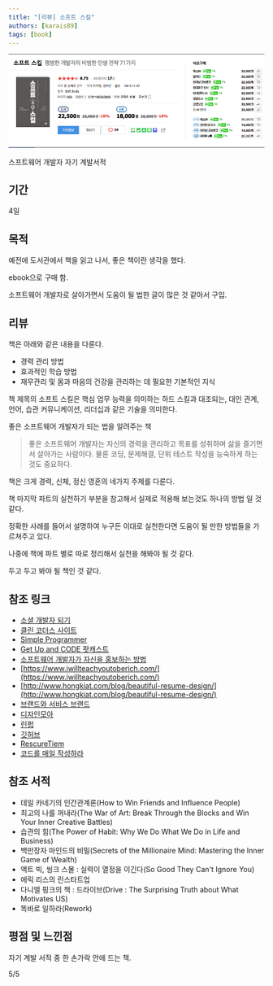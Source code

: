 ```yaml
---
title: "[리뷰] 소프트 스킬"
authors: [karais89]
tags: [book]
---
```


![book image](./6.png)

스프트웨어 개발자 자기 계발서적

## 기간

4일

## 목적

예전에 도서관에서 책을 읽고 나서, 좋은 책이란 생각을 했다.

ebook으로 구매 함.

소프트웨어 개발자로 살아가면서 도움이 될 법한 글이 많은 것 같아서 구입.

## 리뷰

책은 아래와 같은 내용을 다룬다.

- 경력 관리 방법
- 효과적인 학습 방법
- 재무관리 및 몸과 마음의 건강을 관리하는 데 필요한 기본적인 지식

책 제목의 소프트 스킬은 핵심 업무 능력을 의미하는 하드 스킬과 대조되는, 대인 관계, 언어, 습관 커뮤니케이션, 리더십과 같은 기술을 의미한다.

좋은 소프트웨어 개발자가 되는 법을 알려주는 책

> 좋은 소프트웨어 개발자는 자신의 경력을 관리하고 목표를 성취하며 삶을 즐기면서 살아가는 사람이다. 물론 코딩, 문제해결, 단위 테스트 작성을 능숙하게 하는 것도 중요하다.

책은 크게 경력, 신체, 정신 영혼의 네가지 주제를 다룬다.

책 마지막 파트의 실천하기 부분을 참고해서 실제로 적용해 보는것도 하나의 방법 일 것 같다.

정확한 사례를 들어서 설명하여 누구든 이대로 실천한다면 도움이 될 만한 방법들을 가르쳐주고 있다.

나중에 책에 파트 별로 따로 정리해서 실천을 해봐야 될 것 같다.

두고 두고 봐야 될 책인 것 같다.

## 참조 링크

- [소셜 개발자 되기](http://getinvolved.hanselman.com/)
- [클린 코더스 사이트](https://cleancoders.com/)
- [Simple Programmer](https://simpleprogrammer.com/)
- [Get Up and CODE 팟캐스트](https://itunes.apple.com/us/podcast/get-up-and-code!/id646958161?mt=2)
- [소프트웨어 개발자가 자신을 홍보하는 방법](https://simpleprogrammer.com/products/developer-marketing/)
- [https://www.iwillteachyoutoberich.com/](https://www.iwillteachyoutoberich.com/)
- [http://www.hongkiat.com/blog/beautiful-resume-design/](http://www.hongkiat.com/blog/beautiful-resume-design/)
- [브랜드와 서비스 브랜드](https://www.fiverr.com/)
- [디자인모아](http://www.designmoa.co.kr/)
- [린펍](https://leanpub.com/)
- [깃허브](https://github.com/)
- [RescureTiem](https://www.rescuetime.com/)
- [코드를 매일 작성하라](https://johnresig.com/blog/write-code-every-day/)

## 참조 서적

- 데일 카네기의 인간관계론(How to Win Friends and Influence People)
- 최고의 나를 꺼내라(The War of Art: Break Through the Blocks and Win Your Inner Creative Battles)
- 습관의 힘(The Power of Habit: Why We Do What We Do in Life and Business)
- 백만장자 마인드의 비밀(Secrets of the Millionaire Mind: Mastering the Inner Game of Wealth)
- 액트 빅, 씽크 스몰 : 실력이 열정을 이긴다(So Good They Can't Ignore You)
- 에릭 리스의 린스타트업
- 다니엘 핑크의 책 : 드라이브(Drive : The Surprising Truth about What Motivates US)
- 똑바로 일하라(Rework)

## 평점 및 느낀점

자기 계발 서적 중 한 손가락 안에 드는 책.

5/5